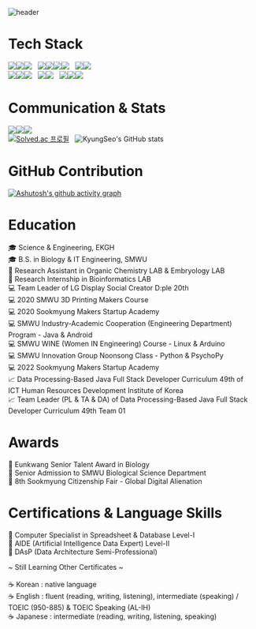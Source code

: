 ![header](https://capsule-render.vercel.app/api?type=rect&color=79DAFA&fontColor=282A36&height=100&section=header&text=🖤%20Kyung%20Seo%20KIM%20🖤&fontSize=50)



# Tech Stack

<img src="https://img.shields.io/badge/Python-3776AB?style=for-the-badge&logo=Python&logoColor=white"><img src="https://img.shields.io/badge/java-%23ED8B00?style=for-the-badge&logo=openjdk&logoColor=white"><img src="https://img.shields.io/badge/javascript-F7DF1E?style=for-the-badge&logo=javascript&logoColor=white"> 
&nbsp; 
<img src="https://img.shields.io/badge/qt-41CD52?style=for-the-badge&logo=qt&logoColor=white"><img src="https://img.shields.io/badge/html5-E34F26?style=for-the-badge&logo=html5&logoColor=white"><img src="https://img.shields.io/badge/css3-1572B6?style=for-the-badge&logo=css3&logoColor=white"><img src="https://img.shields.io/badge/react-61DAFB?style=for-the-badge&logo=react&logoColor=white">
&nbsp; 
<img src="https://img.shields.io/badge/android-34A853?style=for-the-badge&logo=android&logoColor=white"><img src="https://img.shields.io/badge/kotlin-7F52FF?style=for-the-badge&logo=kotlin&logoColor=white">
<br/>
<img src="https://img.shields.io/badge/mysql-4479A1?style=for-the-badge&logo=mysql&logoColor=white"><img src="https://img.shields.io/badge/oracle-F80000?style=for-the-badge&logo=oracle&logoColor=white"><img src="https://img.shields.io/badge/mariadb-003545?style=for-the-badge&logo=mariadb&logoColor=white">
&nbsp; 
<img src="https://img.shields.io/badge/linux-FCC624?style=for-the-badge&logo=linux&logoColor=white"><img src="https://img.shields.io/badge/netlify-00C7B7?style=for-the-badge&logo=netlify&logoColor=white">
&nbsp; 
<img src="https://img.shields.io/badge/tensorflow-FF6F00?style=for-the-badge&logo=tensorflow&logoColor=white"><img src="https://img.shields.io/badge/pytorch-EE4C2C?style=for-the-badge&logo=pytorch&logoColor=white"><img src="https://img.shields.io/badge/pandas-150458?style=for-the-badge&logo=pandas&logoColor=white">
&nbsp; 



# Communication & Stats

<img src="https://img.shields.io/badge/slack-4A154B?style=for-the-badge&logo=slack&logoColor=white"><img src="https://img.shields.io/badge/notion-333333?style=for-the-badge&logo=notion&logoColor=white"><img src="https://img.shields.io/badge/zoom-0B5CFF?style=for-the-badge&logo=zoom&logoColor=white"> <br/>
[![Solved.ac 프로필](http://mazassumnida.wtf/api/v2/generate_badge?boj=kkyungseo1106)](https://solved.ac/kkyungseo1106)
&nbsp;
![KyungSeo's GitHub stats](https://github-readme-stats.vercel.app/api?username=kkyungseo&count_private=true&show_icons=true&icon_color=89DDFF&theme=dracula) 


<!--
![Codeforces Stats](https://codeforces-readme-stats.vercel.app/api/card?username=kkyungseo1106&theme=dracula)
-->
<!--
![Top Langs](https://github-readme-stats.vercel.app/api/top-langs/?username=kkyungseo&layout=compact)
-->


# GitHub Contribution
[![Ashutosh's github activity graph](https://github-readme-activity-graph.vercel.app/graph?username=kkyungseo&theme=material-palenight&days=30&grid=false&hide_title=true&title_color=C792EA&bg_color=282A36&radius=9)](https://github.com/ashutosh00710/github-readme-activity-graph)



# Education
🎓 Science & Engineering, EKGH <br/>
🎓 B.S. in Biology & IT Engineering, SMWU <br/>
🥼 Research Assistant in Organic Chemistry LAB & Embryology LAB <br/>
🥼 Research Internship in Bioinformatics LAB <br/>
💻 Team Leader of LG Display Social Creator D:ple 20th <br/>
💻 2020 SMWU 3D Printing Makers Course <br/>
💻 2020 Sookmyung Makers Startup Academy <br/>
💻 SMWU Industry-Academic Cooperation (Engineering Department) Program - Java & Android <br/>
💻 SMWU WINE (Women IN Engineering) Course - Linux & Arduino <br/>
💻 SMWU Innovation Group Noonsong Class - Python & PsychoPy <br/>
💻 2022 Sookmyung Makers Startup Academy <br/>
📈 Data Processing-Based Java Full Stack Developer Curriculum 49th of ICT Human Resources Development Institute of Korea <br/>
📈 Team Leader (PL & TA & DA) of Data Processing-Based Java Full Stack Developer Curriculum 49th Team 01

# Awards
🏅 Eunkwang Senior Talent Award in Biology <br/>
🏅 Senior Admission to SMWU Biological Science Department <br/>
🏅 8th Sookmyung Citizenship Fair - Global Digital Alienation

# Certifications & Language Skills
🎯 Computer Specialist in Spreadsheet & Database Level-I <br/>
🎯 AIDE (Artificial Intelligence Data Expert) Level-II <br/>
🎯 DAsP (Data Architecture Semi-Professional) <br/>

<!-- 🎯 ADsP (Advanced Data Analytics Semi-Professional) <br/> -->
<!-- 🎯 SQLD (SQL Developer) <br/> -->

~ Still Learning Other Certificates ~ <br/>
<br/>
☕ Korean : native language <br/>
☕ English : fluent (reading, writing, listening), intermediate (speaking) / TOEIC (950-885) & TOEIC Speaking (AL-IH) <br/> 
☕ Japanese : intermediate (reading, writing, listening, speaking)   <br/>




